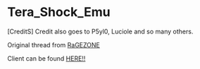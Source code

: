 # Tera_Shock_Emu

[CreditS] Credit also goes to P5yl0, Luciole and so many others.


Original thread from [RaGEZONE](https://forum.ragezone.com/threads/tera-shock-emu.1158469/)

Client can be found [HERE!!](https://mega.nz/file/HvYygT6B#fkRW9Lu2zYSTdpYs5O-UR_mCwlWtcY8o0M7k1o4ZMlA)
